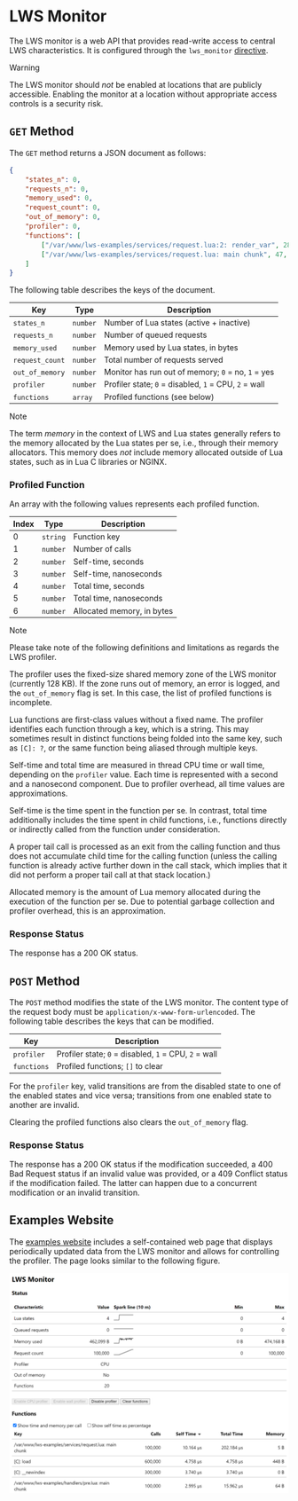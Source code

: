 # LWS Monitor

The LWS monitor is a web API that provides read-write access to central LWS characteristics. It
is configured through the `lws_monitor` [directive](Directives.md).

> [!WARNING]
> The LWS monitor should *not* be enabled at locations that are publicly accessible. Enabling
> the monitor at a location without appropriate access controls is a security risk.


## `GET` Method

The `GET` method returns a JSON document as follows:

```json
{
	"states_n": 0,
	"requests_n": 0,
	"memory_used": 0,
	"request_count": 0,
	"out_of_memory": 0,
	"profiler": 0,
	"functions": [
		["/var/www/lws-examples/services/request.lua:2: render_var", 282, 0, 774532, 0, 4464414, 15980],
		["/var/www/lws-examples/services/request.lua: main chunk", 47, 0, 1186461, 0, 11546675, 1880]
	]
}
```

The following table describes the keys of the document.

| Key | Type | Description |
| --- | --- | --- |
| `states_n` | `number` | Number of Lua states (active + inactive) |
| `requests_n` | `number` | Number of queued requests |
| `memory_used` | `number` | Memory used by Lua states, in bytes |
| `request_count` | `number` | Total number of requests served |
| `out_of_memory` | `number` | Monitor has run out of memory; `0` = no, `1` = yes |
| `profiler` | `number` | Profiler state; `0` = disabled, `1` = CPU, `2` = wall |
| `functions` | `array` | Profiled functions (see below) |

> [!NOTE]
> The term *memory* in the context of LWS and Lua states generally refers to the memory allocated
> by the Lua states per se, i.e., through their memory allocators. This memory does *not* include
> memory allocated outside of Lua states, such as in Lua C libraries or NGINX.


### Profiled Function

An array with the following values represents each profiled function.

| Index | Type | Description |
| --- | --- | --- |
| 0 | `string` | Function key |
| 1 | `number` | Number of calls |
| 2 | `number` | Self-time, seconds |
| 3 | `number` | Self-time, nanoseconds |
| 4 | `number` | Total time, seconds |
| 5 | `number` | Total time, nanoseconds |
| 6 | `number` | Allocated memory, in bytes |

> [!NOTE]
> Please take note of the following definitions and limitations as regards the LWS profiler.

The profiler uses the fixed-size shared memory zone of the LWS monitor (currently 128 KB). If the
zone runs out of memory, an error is logged, and the `out_of_memory` flag is set. In this case,
the list of profiled functions is incomplete.

Lua functions are first-class values without a fixed name. The profiler identifies each function
through a key, which is a string. This may sometimes result in distinct functions being folded
into the same key, such as `[C]: ?`, or the same function being aliased through multiple keys.

Self-time and total time are measured in thread CPU time or wall time, depending on the
`profiler` value. Each time is represented with a second and a nanosecond component. Due to
profiler overhead, all time values are approximations.

Self-time is the time spent in the function per se. In contrast, total time additionally includes
the time spent in child functions, i.e., functions directly or indirectly called from the function
under consideration.

A proper tail call is processed as an exit from the calling function and thus does not accumulate
child time for the calling function (unless the calling function is already active further down in
the call stack, which implies that it did not perform a proper tail call at that stack location.)

Allocated memory is the amount of Lua memory allocated during the execution of the function per
se. Due to potential garbage collection and profiler overhead, this is an approximation.


### Response Status

The response has a 200 OK status.


## `POST` Method

The `POST` method modifies the state of the LWS monitor. The content type of the request body
must be `application/x-www-form-urlencoded`. The following table describes the keys that can be
modified.

| Key | Description |
| --- | --- |
| `profiler` | Profiler state; `0` = disabled, `1` = CPU, `2` = wall |
| `functions` | Profiled functions; `[]` to clear |

For the `profiler` key, valid transitions are from the disabled state to one of the enabled
states and vice versa; transitions from one enabled state to another are invalid.

Clearing the profiled functions also clears the `out_of_memory` flag.


### Response Status

The response has a 200 OK status if the modification succeeded, a 400 Bad Request status if an
invalid value was provided, or a 409 Conflict status if the modification failed. The latter can
happen due to a concurrent modification or an invalid transition.


## Examples Website

The [examples website](GettingStarted.md) includes a self-contained web page that displays
periodically updated data from the LWS monitor and allows for controlling the profiler. The page
looks similar to the following figure.

![Monitor web page](images/Monitor.png)
